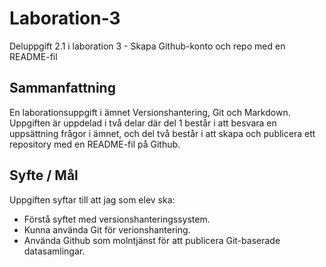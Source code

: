 # Laboration-3
Deluppgift 2.1  i laboration 3 - Skapa Github-konto och repo med en README-fil

## Sammanfattning
En laborationsuppgift i ämnet Versionshantering, Git och Markdown. Uppgiften är uppdelad i två delar där del 1 består i att besvara en uppsättning frågor i ämnet, och del två består i att skapa och publicera ett repository med en README-fil på Github.

## Syfte / Mål
Uppgiften syftar till att jag som elev ska:
* Förstå syftet med versionshanteringssystem.
* Kunna använda Git för verionshantering.
* Använda Github som molntjänst för att publicera Git-baserade datasamlingar.

